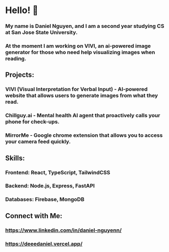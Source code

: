 # Hello! 👋
### My name is Daniel Nguyen, and I am a second year studying CS at San Jose State University. 
### At the moment I am working on VIVI, an ai-powered image generator for those who need help visualizing images when reading. 
###
## Projects:
### VIVI (Visual Interpretation for Verbal Input) - AI-powered website that allows users to generate images from what they read.
### Chillguy.ai - Mental health AI agent that proactively calls your phone for check-ups.
### MirrorMe - Google chrome extension that allows you to access your camera feed quickly.
###
## Skills:
### Frontend: React, TypeScript, TailwindCSS
### Backend: Node.js, Express, FastAPI
### Databases: Firebase, MongoDB
###
## Connect with Me:
### https://www.linkedin.com/in/daniel-nguyenn/
### https://deeedaniel.vercel.app/
